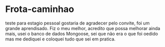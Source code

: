 # Frota-caminhao
 teste para estagio
pessoal gostaria de agradecer pelo convite, foi um grande aprendisado. Fiz o meu melhor, acredito que possa melhorar ainda mais, usei o banco de dados Mongoose, sei que não era o que foi oedido mas me dediquei e coloquei tudo que sei em pratica. 
